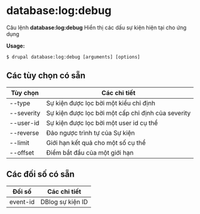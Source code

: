 # database:log:debug
Câu lệnh **database:log:debug** Hiển thị các dấu sự kiện hiện tại cho ứng dụng

**Usage:**
```
$ drupal database:log:debug [arguments] [options] 
```

## Các tùy chọn có sẵn
Tùy chọn | Các chi tiết
-------|-------------
--type | Sự kiện được lọc bời một kiểu chỉ định
--severity | Sự kiện được lọc bời một cấp chỉ định của severity
--user-id | Sự kiện được lọc bời một user id cụ thể
--reverse | Đảo ngược trình tự của Sự kiện
--limit | Giới hạn kết quả cho một số cụ thể
--offset | Điểm bắt đầu của một giới hạn

## Các đối số có sẵn
Đối số | Các chi tiết
---------|-------------
event-id | DBlog sự kiện ID
